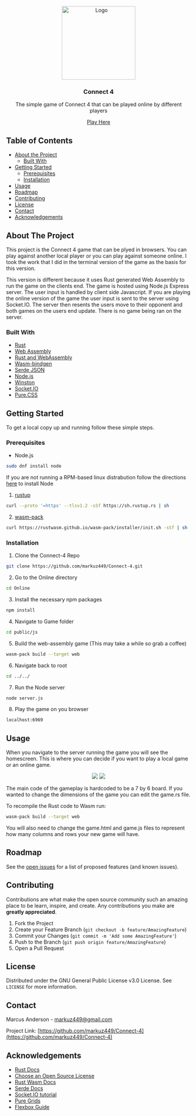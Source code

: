 <!-- PROJECT LOGO -->
<br />
<p align="center">
  <a href="https://github.com/markuz449/Connect-4">
    <img src="/Logo/Logo.png" alt="Logo" width="200" height="200">
  </a>

  <h3 align="center">Connect 4</h3>

  <p align="center">
    The simple game of Connect 4 that can be played online by different players
  </p>
  <p align="center">
    <a href="https://marcusanderson.co.nz/connect-4">Play Here</a>
  </p>
</p>


<!-- TABLE OF CONTENTS -->
## Table of Contents

* [About the Project](#about-the-project)
  * [Built With](#built-with)
* [Getting Started](#getting-started)
  * [Prerequisites](#prerequisites)
  * [Installation](#installation)
* [Usage](#usage)
* [Roadmap](#roadmap)
* [Contributing](#contributing)
* [License](#license)
* [Contact](#contact)
* [Acknowledgements](#acknowledgements)



<!-- ABOUT THE PROJECT -->
## About The Project

This project is the Connect 4 game that can be plyed in browsers. You can play against another local player or you can play against someone online. I took the work that I did in the terminal version of the game as the basis for this version. 

This version is different because it uses Rust generated Web Assembly to run the game on the clients end. The game is hosted using Node.js Express server. The user input is handled by client side Javascript. If you are playing the online version of the game the user input is sent to the server using Socket.IO. The server then resents the users move to their opponent and both games on the users end update. There is no game being ran on the server.


### Built With

* [Rust](https://www.rust-lang.org/)
* [Web Assembly](https://webassembly.org/)
* [Rust and WebAssembly](https://github.com/rustwasm/)
* [Wasm-bindgen](https://github.com/rustwasm/wasm-bindgen)
* [Serde JSON](https://crates.io/crates/serde_json)
* [Node.js](https://nodejs.org/en/)
* [Winston](https://github.com/winstonjs)
* [Socket.IO](https://socket.io/)
* [Pure.CSS](https://purecss.io/)



<!-- GETTING STARTED -->
## Getting Started

To get a local copy up and running follow these simple steps.

### Prerequisites

* Node.js
```sh
sudo dnf install node
```
If you are not running a RPM-based linux distrabution follow the directions [here](https://nodejs.org/en/download) to install Node

1. [rustup](https://rustup.rs/)
```sh
curl --proto '=https' --tlsv1.2 -sSf https://sh.rustup.rs | sh
```

2. [wasm-pack](https://rustwasm.github.io/wasm-pack/installer/)
```sh
curl https://rustwasm.github.io/wasm-pack/installer/init.sh -sSf | sh
```


### Installation
 
1. Clone the Connect-4 Repo
```sh
git clone https://github.com/markuz449/Connect-4.git
```
2. Go to the Online directory
```sh
cd Online
```
3. Install the necessary npm packages
```sh
npm install
```
4. Navigate to Game folder
```sh
cd public/js
```

5. Build the web-assembly game (This may take a while so grab a coffee)
```sh
wasm-pack build --target web
```

6. Navigate back to root
```sh
cd ../../
```

7. Run the Node server
```sh
node server.js
```
8. Play the game on you browser
```sh
localhost:6969
```



<!-- USAGE EXAMPLES -->
## Usage

When you navigate to the server running the game you will see the homescreen. This is where you can decide if you want to play a local game or an online game. 

<p align="center">
  <img src="images/Homescreen.png">
  </img>
  <img src="images/Gameplay.png">
  </img>
</p>

The main code of the gameplay is hardcoded to be a 7 by 6 board. If you wanted to change the dimensions of the game you can edit the game.rs file. 

To recompile the Rust code to Wasm run:

```sh
wasm-pack build --target web
```
You will also need to change the game.html and game.js files to represent how many columns and rows your new game will have. 




<!-- ROADMAP -->
## Roadmap

See the [open issues](https://github.com/markuz449/Connect-4/issues) for a list of proposed features (and known issues).



<!-- CONTRIBUTING -->
## Contributing

Contributions are what make the open source community such an amazing place to be learn, inspire, and create. Any contributions you make are **greatly appreciated**.

1. Fork the Project
2. Create your Feature Branch (`git checkout -b feature/AmazingFeature`)
3. Commit your Changes (`git commit -m 'Add some AmazingFeature'`)
4. Push to the Branch (`git push origin feature/AmazingFeature`)
5. Open a Pull Request



<!-- LICENSE -->
## License

Distributed under the GNU General Public License v3.0 License. See `LICENSE` for more information.



<!-- CONTACT -->
## Contact

Marcus Anderson - markuz449@gmail.com

Project Link: [https://github.com/markuz449/Connect-4](https://github.com/markuz449/Connect-4)



<!-- ACKNOWLEDGEMENTS -->
## Acknowledgements

* [Rust Docs](https://doc.rust-lang.org/book/ch00-00-introduction.html)
* [Choose an Open Source License](https://choosealicense.com)
* [Rust Wasm Docs](https://wasmbyexample.dev/examples/hello-world/hello-world.rust.en-us.html?fbclid=IwAR23IOJpRYOf-N5wXLzcQJfniSsvZamUw113Fdv9UszUv-jdHgal7IiQfPg)
* [Serde Docs](https://serde.rs/)
* [Socket.IO tutorial](https://medium.com/@noufel.gouirhate/build-a-simple-chat-app-with-node-js-and-socket-io-ea716c093088)
* [Pure Grids](https://purecss.io/grids/)
* [Flexbox Guide](https://css-tricks.com/snippets/css/a-guide-to-flexbox/)
